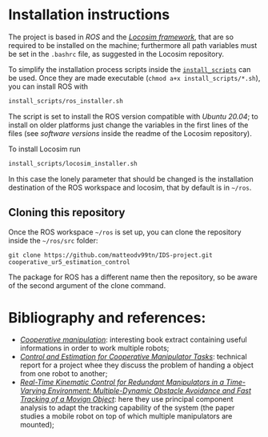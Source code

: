 # Installation instructions
The project is based in _ROS_ and the [_Locosim framework_](https://github.com/mfocchi/locosim), that are so required to be installed on the machine; furthermore all path variables must be set in the `.bashrc` file, as suggested in the Locosim repository.

To simplify the installation process scripts inside the [`install_scripts`](install_scripts/) can be used.
Once they are made executable (`chmod a+x install_scripts/*.sh`), you can install ROS with
``` sh
install_scripts/ros_installer.sh
```
The script is set to install the ROS version compatible with _Ubuntu 20.04_; to install on older platforms just change the variables in the first lines of the files (see _software versions_ inside the readme of the Locosim repository).

To install Locosim run
``` sh
install_scripts/locosim_installer.sh
```
In this case the lonely parameter that should be changed is the installation destination of the ROS workspace and locosim, that by default is in `~/ros`.

## Cloning this repository

Once the ROS workspace `~/ros` is set up, you can clone the repository inside the `~/ros/src` folder:
```
git clone https://github.com/matteodv99tn/IDS-project.git cooperative_ur5_estimation_control
```
The package for ROS has a different name then the repository, so be aware of the second argument of the clone command.


# Bibliography and references:

- [_Cooperative manipulation_](http://www.prisma.unina.it/courses/SHB_39.pdf): interesting book extract containing useful informations in order to work multiple robots;
- [_Control and Estimation for Cooperative Manipulator Tasks_](http://dspace.mit.edu/handle/1721.1/31217): technical report for a project whee they discuss the problem of handing a object from one robot to another;
- [_Real-Time Kinematic Control for Redundant Manipulators in a Time-Varying Environment: Multiple-Dynamic Obstacle Avoidance and Fast Tracking of a Movign Object_](https://ieeexplore.ieee.org/document/8716565): here they use principal component analysis to adapt the tracking capability of the system (the paper studies a mobile robot on top of which multiple manipulators are mounted);
